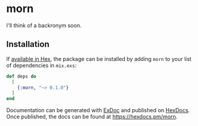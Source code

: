 # morn

I'll think of a backronym soon.

## Installation

If [available in Hex](https://hex.pm/docs/publish), the package can be installed
by adding `morn` to your list of dependencies in `mix.exs`:

```elixir
def deps do
  [
    {:morn, "~> 0.1.0"}
  ]
end
```

Documentation can be generated with [ExDoc](https://github.com/elixir-lang/ex_doc)
and published on [HexDocs](https://hexdocs.pm). Once published, the docs can
be found at <https://hexdocs.pm/morn>.
